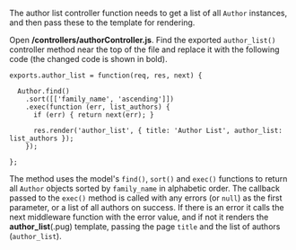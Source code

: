 The author list controller function needs to get a list of all `Author` instances, and then pass these to the template for rendering.

Open **/controllers/authorController.js**. Find the exported `author_list()` controller method near the top of the file and replace it with the following code (the changed code is shown in bold).
    
    
    exports.author_list = function(req, res, next) {
    
      Author.find()
        .sort([['family_name', 'ascending']])
        .exec(function (err, list_authors) {
          if (err) { return next(err); }
          
          res.render('author_list', { title: 'Author List', author_list: list_authors });
        });
    
    };

The method uses the model's `find()`, `sort()` and `exec()` functions to return all `Author` objects sorted by `family_name` in alphabetic order. The callback passed to the `exec()` method is called with any errors (or `null`) as the first parameter, or a list of all authors on success. If there is an error it calls the next middleware function with the error value, and if not it renders the **author_list**(.pug) template, passing the page `title` and the list of authors (`author_list`).
